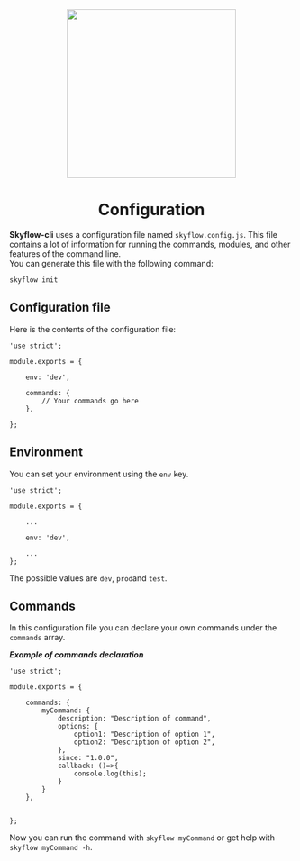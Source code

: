 <div align="center">
    <a href="https://skyflow.io/">
        <img width="300" src="../resources/images/skyflow.png">
    </a>
</div>

<h1 align="center">Configuration</h1>

**Skyflow-cli** uses a configuration file named `skyflow.config.js`. 
This file contains a lot of information for running the commands, modules, and other features of the command line.
<br />
You can generate this file with the following command:

```
skyflow init
```

## Configuration file

Here is the contents of the configuration file:

```
'use strict';

module.exports = {

    env: 'dev',

    commands: {
        // Your commands go here
    },

};
```

## Environment

You can set your environment using the `env` key.

```
'use strict';

module.exports = {

    ...
    
    env: 'dev',
    
    ...
};
```

The possible values ​​are `dev`, `prod`and `test`.


## Commands

In this configuration file you can declare your own commands under the `commands` array.

_**Example of commands declaration**_


```
'use strict';

module.exports = {

    commands: {
        myCommand: {
            description: "Description of command",
            options: {
                option1: "Description of option 1",
                option2: "Description of option 2",
            },
            since: "1.0.0",
            callback: ()=>{
                console.log(this);
            }
        }
    },


};
```

Now you can run the command with `skyflow myCommand` or get help with `skyflow myCommand -h`.
